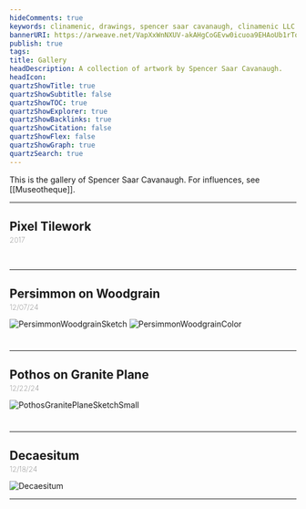 ```yaml
---
hideComments: true
keywords: clinamenic, drawings, spencer saar cavanaugh, clinamenic LLC
bannerURI: https://arweave.net/VapXxWnNXUV-akAHgCoGEvw0icuoa9EHAoUb1rTq6vU
publish: true
tags:
title: Gallery
headDescription: A collection of artwork by Spencer Saar Cavanaugh.
headIcon:
quartzShowTitle: true
quartzShowSubtitle: false
quartzShowTOC: true
quartzShowExplorer: true
quartzShowBacklinks: true
quartzShowCitation: false
quartzShowFlex: false
quartzShowGraph: true
quartzSearch: true
---
```


<style>

    .banner {
        display: none;
    }

    .center{
        &h2 {
            font-weight: 200;
            font-size: 1.2rem;
            font-style: italic;
        }
    }
    

</style>

This is the gallery of Spencer Saar Cavanaugh. For influences, see [[Museotheque]].

---

## Pixel Tilework

<p style="font-weight: 100; margin-top: -0.85rem; font-size: 0.8rem">2017</p>

<div class="gallery2">
    <img
        src="https://arweave.net/vlIc1LrVENeo81U-QGJMOj_IUey4_hVLyT1Y1Pz4oBw"
        class="gallery-img"
        style="border: 0px solid var(--dark);"
        alt=""
    />
    <img
        src="https://arweave.net/H5XjRbyYd4ZY6_NrXAig5kYD3yuoslIpdamfTWT1rHI"
        class="gallery-img"
        style="border: 0px solid var(--dark);"
        alt=""
    />
    <img
        src="https://arweave.net/ipvslDIYy5BKOZPsmPL5ouWwenhYBwBalnhDhzink6k"
        class="gallery-img"
        style="border: 0px solid var(--dark);"
        alt=""
    />
    <img
        src="https://arweave.net/5cFcQwlnF5eAMlbxqUmjwZKPajU2KWe5Jp48MYorZuo"
        class="gallery-img"
        style="border: 0px solid var(--dark);"
        alt=""
    />
    <img
        src="https://arweave.net/U7bITIeGwgwMqCzsNQ5up37LuM8xAnbqzevUTOcu5hk"
        class="gallery-img"
        style="border: 0px solid var(--dark);"
        alt=""
    />
</div>

---

## Persimmon on Woodgrain

<p style="font-weight: 100; margin-top: -0.85rem; font-size: 0.8rem">12/07/24</p>

<div class="gallery2">
    <img
        src="https://arweave.net/48mosvTgcPAB8UGHcNamtmb-mVUo-TV1LMp1QasMegw"
        class="gallery-img"
        style="border: 1px solid var(--dark);"
        alt="PersimmonWoodgrainSketch"
    />
    <img
        src="https://arweave.net/iGSctzmRYUXGMtjrmVHb1Sj0Cz3YKZte-sCfsEzZNKw"
        class="gallery-img"
        style="border: 1px solid var(--dark);"
        alt="PersimmonWoodgrainColor"
    />
</div>

<div style="height: 1.5rem;"></div>

---

## Pothos on Granite Plane

<p style="font-weight: 100; margin-top: -0.85rem; font-size: 0.8rem">12/22/24</p>

<div class="gallery2">
    <img
        src="https://arweave.net/yWj5FkO3aN7aqs3Z8SR5C7S5jh5L0UIy6ZChMS9mTRQ"
        class="gallery-img"
        style="border: 1px solid var(--dark);"
        alt="PothosGranitePlaneSketchSmall"
    />
</div>

<div style="height: 1.5rem;"></div>

---

## Decaesitum

<p style="font-weight: 100; margin-top: -0.85rem; font-size: 0.8rem">12/18/24</p>

<div class="gallery1">
    <img
        src="https://arweave.net/-RUdHBA8UOxh6M1M-WLU9W0GMt4bIgGd1WFynVwilz0"
        class="gallery-img"
        style="border: 1px solid var(--dark); padding: 0rem !important;"
        alt="Decaesitum"
    />
</div>

---
